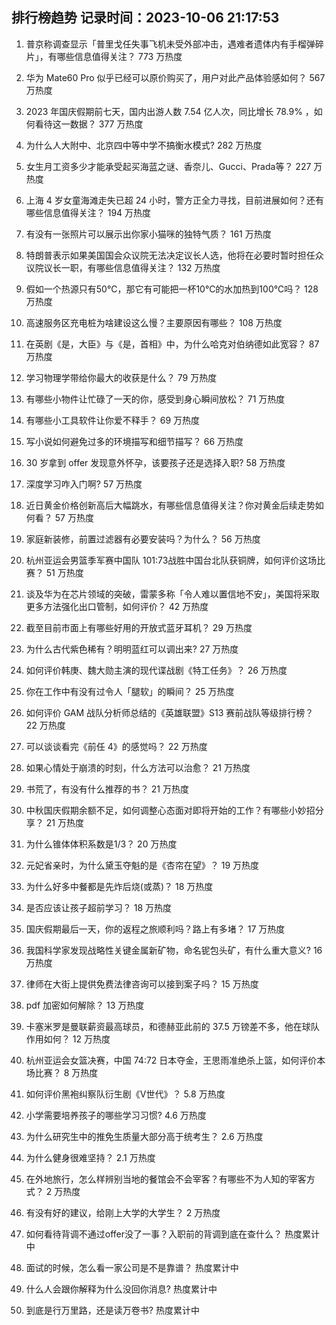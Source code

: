 
## 排行榜趋势 记录时间：2023-10-06 21:17:53
  
  1. 普京称调查显示「普里戈任失事飞机未受外部冲击，遇难者遗体内有手榴弹碎片」，有哪些信息值得关注？ 773 万热度
    
  2. 华为 Mate60 Pro 似乎已经可以原价购买了，用户对此产品体验感如何？ 567 万热度
    
  3. 2023 年国庆假期前七天，国内出游人数 7.54 亿人次，同比增长 78.9% ，如何看待这一数据？ 377 万热度
    
  4. 为什么人大附中、北京四中等中学不搞衡水模式? 282 万热度
    
  5. 女生月工资多少才能承受起买海蓝之谜、香奈儿、Gucci、Prada等？ 227 万热度
    
  6. 上海 4 岁女童海滩走失已超 24 小时，警方正全力寻找，目前进展如何？还有哪些信息值得关注？ 194 万热度
    
  7. 有没有一张照片可以展示出你家小猫咪的独特气质？ 161 万热度
    
  8. 特朗普表示如果美国国会众议院无法决定议长人选，他将在必要时暂时担任众议院议长一职，有哪些信息值得关注？ 132 万热度
    
  9. 假如一个热源只有50℃，那它有可能把一杯10℃的水加热到100℃吗？ 128 万热度
    
  10. 高速服务区充电桩为啥建设这么慢？主要原因有哪些？ 108 万热度
    
  11. 在英剧《是，大臣》与《是，首相》中，为什么哈克对伯纳德如此宽容？ 87 万热度
    
  12. 学习物理学带给你最大的收获是什么？ 79 万热度
    
  13. 有哪些小物件让忙碌了一天的你，感受到身心瞬间放松？ 71 万热度
    
  14. 有哪些小工具软件让你爱不释手？ 69 万热度
    
  15. 写小说如何避免过多的环境描写和细节描写？ 66 万热度
    
  16. 30 岁拿到 offer 发现意外怀孕，该要孩子还是选择入职? 58 万热度
    
  17. 深度学习咋入门啊? 57 万热度
    
  18. 近日黄金价格创新高后大幅跳水，有哪些信息值得关注？你对黄金后续走势如何看？ 57 万热度
    
  19. 家庭新装修，前置过滤器有必要安装吗？为什么？ 56 万热度
    
  20. 杭州亚运会男篮季军赛中国队 101:73战胜中国台北队获铜牌，如何评价这场比赛？ 51 万热度
    
  21. 谈及华为在芯片领域的突破，雷蒙多称「令人难以置信地不安」，美国将采取更多方法强化出口管制，如何评价？ 42 万热度
    
  22. 截至目前市面上有哪些好用的开放式蓝牙耳机？ 29 万热度
    
  23. 为什么古代紫色稀有？明明蓝红可以调出来? 27 万热度
    
  24. 如何评价韩庚、魏大勋主演的现代谍战剧《特工任务》？ 26 万热度
    
  25. 你在工作中有没有过令人「腿软」的瞬间？ 25 万热度
    
  26. 如何评价 GAM 战队分析师总结的《英雄联盟》S13 赛前战队等级排行榜？ 22 万热度
    
  27. 可以谈谈看完《前任 4》的感觉吗？ 22 万热度
    
  28. 如果心情处于崩溃的时刻，什么方法可以治愈？ 21 万热度
    
  29. 书荒了，有没有什么推荐的书？ 21 万热度
    
  30. 中秋国庆假期余额不足，如何调整心态面对即将开始的工作？有哪些小妙招分享？ 21 万热度
    
  31. 为什么锥体体积系数是1/3？ 20 万热度
    
  32. 元妃省亲时，为什么黛玉夺魁的是《杏帘在望》？ 19 万热度
    
  33. 为什么好多中餐都是先炸后烧(或蒸)？ 18 万热度
    
  34. 是否应该让孩子超前学习？ 18 万热度
    
  35. 国庆假期最后一天，你的返程之旅顺利吗？路上有多堵？ 17 万热度
    
  36. 我国科学家发现战略性关键金属新矿物，命名铌包头矿，有什么重大意义? 16 万热度
    
  37. 律师在大街上提供免费法律咨询可以接到案子吗？ 15 万热度
    
  38. pdf 加密如何解除？ 13 万热度
    
  39. 卡塞米罗是曼联薪资最高球员，和德赫亚此前的 37.5 万镑差不多，他在球队作用如何？ 12 万热度
    
  40. 杭州亚运会女篮决赛，中国 74:72 日本夺金，王思雨准绝杀上篮，如何评价本场比赛？ 8 万热度
    
  41. 如何评价黑袍纠察队衍生剧《V世代》？ 5.8 万热度
    
  42. 小学需要培养孩子的哪些学习习惯? 4.6 万热度
    
  43. 为什么研究生中的推免生质量大部分高于统考生？ 2.6 万热度
    
  44. 为什么健身很难坚持？ 2.1 万热度
    
  45. 在外地旅行，怎么样辨别当地的餐馆会不会宰客？有哪些不为人知的宰客方式？ 2 万热度
    
  46. 有没有好的建议，给刚上大学的大学生？ 2 万热度
    
  47. 如何看待背调不通过offer没了一事？入职前的背调到底在查什么？ 热度累计中
    
  48. 面试的时候，怎么看一家公司是不是靠谱？ 热度累计中
    
  49. 什么人会跟你解释为什么没回你消息? 热度累计中
    
  50. 到底是行万里路，还是读万卷书? 热度累计中
    